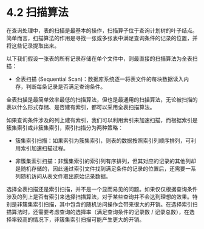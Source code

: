# 4.2 扫描算法

<!-- 表的扫描是物理查询计划中最基本的操作，如对于 `SELECT * FROM A;` 这样一条简单的 SQL 查询，我们只需要将表`A`扫描一遍，输出表`A`的所有记录即可。

而大部分情况下，查询会包含一个谓词，如 `SELECT * FROM A WHERE a < 10`，这时我们在扫描表`A`的同时，还需要判断表`A`的每条记录是否符合谓词条件。对于这类查询，表的扫描算法主要有两种：

- 顺序扫描 (Sequential Scan)。最基本的扫描算法，扫描一张表的所有记录，判断记录是否符合选择条件，符合则将其加入查询结果，不符合则丢弃。
- 索引扫描 (Index Scan)。如果选择条件对应的列上有索引，便可以利用索引来得到符合条件的记录，避免全表扫描的过程。 -->

在查询处理中，表的扫描是最基本的操作，扫描算子位于查询计划树的叶子结点。简单而言，扫描算法的作用是寻找一张或多张表中满足查询条件的记录的位置，并将这些记录提取出来。

以下我们假设一张表的所有记录存储在单个文件中，则最直接的扫描算法为全表扫描：

- 全表扫描 (Sequential Scan)：数据库系统逐一将表文件的每块数据读入内存，判断每条记录是否满足查询条件。

全表扫描是最简单效率最低的扫描算法，但也是最通用的扫描算法，无论被扫描的表以什么形式存储、是否建有索引，都可以采用全表扫描算法。

如果查询条件涉及的列上建有索引，我们可以利用索引来加速扫描，而根据索引是簇集索引或非簇集索引，索引扫描分为两种策略：

- 簇集索引扫描：如果索引为簇集索引，则表的数据按照索引列顺序排列，可利用索引加速扫描过程。

- 非簇集索引扫描：非簇集索引的索引列有序排列，但其对应的记录的其他列却是随机存储的，因此通过索引文件找到满足条件的记录的位置后，还需要一系列随机访问从表文件取出原始记录数据。

选择全表扫描还是索引扫描，并不是一个显而易见的问题。如果仅仅根据查询条件涉及的列上是否有索引来选择扫描算法，对于某些查询并不会达到理想的效果。特别是非簇集索引扫描，其中包含的随机访问操作会带来很大的开销。在选择索引扫描算法时，还需要考虑查询的选择率（满足查询条件的记录数 / 记录总数），在选择率较高的情况下，非簇集索引扫描可能产生更大的开销。